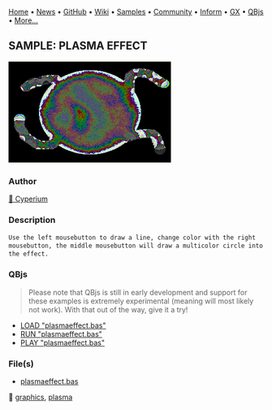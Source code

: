[Home](https://qb64.com) • [News](../../news.md) • [GitHub](https://github.com/QB64Official/qb64) • [Wiki](https://github.com/QB64Official/qb64/wiki) • [Samples](../../samples.md) • [Community](../../community.md) • [Inform](../../inform.md) • [GX](../../gx.md) • [QBjs](../../qbjs.md) • [More...](../../more.md)

## SAMPLE: PLASMA EFFECT

![screenshot.png](img/screenshot.png)

### Author

[🐝 Cyperium](../cyperium.md) 

### Description

```text
Use the left mousebutton to draw a line, change color with the right mousebutton, the middle mousebutton will draw a multicolor circle into the effect.
```

### QBjs

> Please note that QBjs is still in early development and support for these examples is extremely experimental (meaning will most likely not work). With that out of the way, give it a try!

* [LOAD "plasmaeffect.bas"](https://v6p9d9t4.ssl.hwcdn.net/html/5963335/index.html?src=https://qb64.com/samples/plasma-effect/src/plasmaeffect.bas)
* [RUN "plasmaeffect.bas"](https://v6p9d9t4.ssl.hwcdn.net/html/5963335/index.html?mode=auto&src=https://qb64.com/samples/plasma-effect/src/plasmaeffect.bas)
* [PLAY "plasmaeffect.bas"](https://v6p9d9t4.ssl.hwcdn.net/html/5963335/index.html?mode=play&src=https://qb64.com/samples/plasma-effect/src/plasmaeffect.bas)

### File(s)

* [plasmaeffect.bas](src/plasmaeffect.bas)

🔗 [graphics](../graphics.md), [plasma](../plasma.md)
